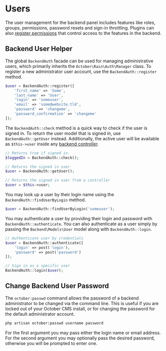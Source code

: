 # Users

The user management for the backend panel includes features like roles, groups, permissions, password resets and sign-in throttling. Plugins can also [register permissions](permissions.md) that control access to the features in the backend.

## Backend User Helper

The global `BackendAuth` facade can be used for managing administrative users, which primarily inherits the `October\Rain\Auth\Manager` class. To register a new administrator user account, use the `BackendAuth::register` method.

```php
$user = BackendAuth::register([
    'first_name' => 'Some',
    'last_name' => 'User',
    'login' => 'someuser',
    'email' => 'some@website.tld',
    'password' => 'changeme',
    'password_confirmation' => 'changeme'
]);
```

The `BackendAuth::check` method is a quick way to check if the user is signed in. To return the user model that is signed in, use `BackendAuth::getUser` instead. Additionally, the active user will be available as `$this->user` inside any [backend controller](../backend/controllers-ajax.md).

```php
// Returns true if signed in.
$loggedIn = BackendAuth::check();

// Returns the signed in user
$user = BackendAuth::getUser();

// Returns the signed in user from a controller
$user = $this->user;
```

You may look up a user by their login name using the `BackendAuth::findUserByLogin` method.

```php
$user = BackendAuth::findUserByLogin('someuser');
```

You may authenticate a user by providing their login and password with `BackendAuth::authenticate`. You can also authenticate as a user simply by passing the `Backend\Models\User` model along with `BackendAuth::login`.

```php
// Authenticate user by credentials
$user = BackendAuth::authenticate([
    'login' => post('login'),
    'password' => post('password')
]);

// Sign in as a specific user
BackendAuth::login($user);
```

## Change Backend User Password

The `october:passwd` command allows the password of a backend administrator to be changed via the command line. This is useful if you are locked out of your October CMS install, or for changing the password for the default administrator account.

```bash
php artisan october:passwd username password
```

For the first argument you may pass either the login name or email address. For the second argument you may optionally pass the desired password, otherwise you will be prompted to enter one.
